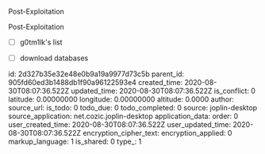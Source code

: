 Post-Exploitation

Post-Exploitation

- [ ] g0tm1lk's list
- [ ] download databases


id: 2d327b35e32e48e0b9a19a9977d73c5b
parent_id: 905fd60ed3b1488db1f90a96122593e4
created_time: 2020-08-30T08:07:36.522Z
updated_time: 2020-08-30T08:07:36.522Z
is_conflict: 0
latitude: 0.00000000
longitude: 0.00000000
altitude: 0.0000
author: 
source_url: 
is_todo: 0
todo_due: 0
todo_completed: 0
source: joplin-desktop
source_application: net.cozic.joplin-desktop
application_data: 
order: 0
user_created_time: 2020-08-30T08:07:36.522Z
user_updated_time: 2020-08-30T08:07:36.522Z
encryption_cipher_text: 
encryption_applied: 0
markup_language: 1
is_shared: 0
type_: 1